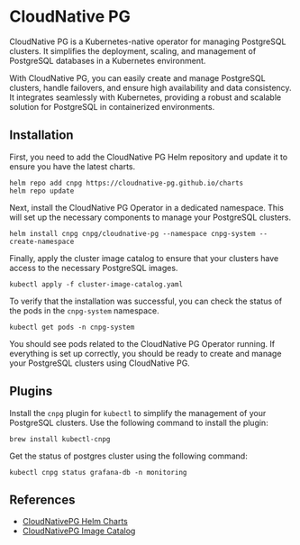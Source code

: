 # CloudNative PG

CloudNative PG is a Kubernetes-native operator for managing PostgreSQL clusters.
It simplifies the deployment, scaling, and management of PostgreSQL databases in
a Kubernetes environment.

With CloudNative PG, you can easily create and manage PostgreSQL clusters,
handle failovers, and ensure high availability and data consistency. It
integrates seamlessly with Kubernetes, providing a robust and scalable solution
for PostgreSQL in containerized environments.

## Installation

First, you need to add the CloudNative PG Helm repository and update it to
ensure you have the latest charts.

```shell
helm repo add cnpg https://cloudnative-pg.github.io/charts
helm repo update
```

Next, install the CloudNative PG Operator in a dedicated namespace. This will
set up the necessary components to manage your PostgreSQL clusters.

```shell
helm install cnpg cnpg/cloudnative-pg --namespace cnpg-system --create-namespace
```

Finally, apply the cluster image catalog to ensure that your clusters have
access to the necessary PostgreSQL images.

```shell
kubectl apply -f cluster-image-catalog.yaml
```

To verify that the installation was successful, you can check the status of the
pods in the `cnpg-system` namespace.

```shell
kubectl get pods -n cnpg-system
```

You should see pods related to the CloudNative PG Operator running. If
everything is set up correctly, you should be ready to create and manage your
PostgreSQL clusters using CloudNative PG.

## Plugins

Install the `cnpg` plugin for `kubectl` to simplify the management of your
PostgreSQL clusters. Use the following command to install the plugin:

```shell
brew install kubectl-cnpg
```

Get the status of postgres cluster using the following command:

```shell
kubectl cnpg status grafana-db -n monitoring
```

## References

- [CloudNativePG Helm Charts](https://github.com/cloudnative-pg/charts)
- [CloudNativePG Image Catalog](https://cloudnative-pg.io/documentation/1.25/image_catalog/)
